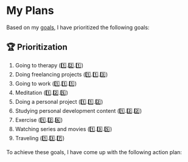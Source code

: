 # My Plans

Based on my [goals](./goals/readme.md), I have prioritized the following goals:

## 🏆 Prioritization

1. Going to therapy (1️⃣.2️⃣.1️⃣)
2. Doing freelancing projects (1️⃣.1️⃣.3️⃣)
3. Going to work (1️⃣.1️⃣.1️⃣)
4. Meditation (1️⃣.2️⃣.5️⃣)
5. Doing a personal project (1️⃣.1️⃣.2️⃣)
6. Studying personal development content (1️⃣.2️⃣.2️⃣)
7. Exercise (1️⃣.2️⃣.6️⃣)
8. Watching series and movies (1️⃣.3️⃣.5️⃣)
9. Traveling (1️⃣.3️⃣.7️⃣)

To achieve these goals, I have come up with the following action plan:
